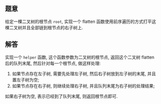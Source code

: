 ## 题意

给定一棵二叉树的根节点 `root`, 实现一个 flatten 函数使用前序遍历的方式打平这棵二叉树并且全部链到根节点的右子树上.

## 解答

实现一个 `helper` 函数, 这个函数参数为二叉树的根节点, 返回这个二叉树 flatten 后的队列末尾, 然后针对每一个根节点, 做这样处理:

1. 如果节点存在左子树, 需要先处理左子树, 然后右子树放到左子树的末尾, 并且置左子树为空;
2. 如果节点存在右子树, 则继续处理右子树, 并且队列末尾为右子树的处理结果;

如果右子树为空, 表示已经到了队列末尾, 则返回根节点即可.
